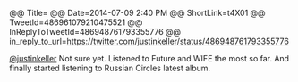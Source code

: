 @@ Title= 
@@ Date=2014-07-09 2:40 PM
@@ ShortLink=t4X01
@@ TweetId=486961079210475521
@@ InReplyToTweetId=486948761793355776
@@ in_reply_to_url=https://twitter.com/justinkeller/status/486948761793355776

[@justinkeller][1] Not sure yet. Listened to Future and WIFE the most so far. And finally started listening to Russian Circles latest album.

[1]: https://twitter.com/justinkeller